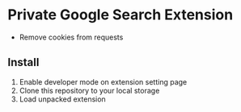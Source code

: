 # Private Google Search Extension

- Remove cookies from requests


## Install

1. Enable developer mode on extension setting page
2. Clone this repository to your local storage
3. Load unpacked extension
